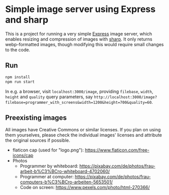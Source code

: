 # Simple image server using Express and sharp

This is a project for running a very simple [Express](https://expressjs.com/) image server, which enables resizing and compression of images with [sharp](https://sharp.pixelplumbing.com/). It only returns webp-formatted images, though modifying this would require small changes to the code.

## Run

```sh
npm install
npm run start
```

In e.g. a browser, visit `localhost:3000/image`, providing `filebase`, `width`, `height` and `quality` query parameters, say `http://localhost:3000/image?filebase=programmer_with_screens&width=1200&height=700&quality=60`.

## Preexisting images

All images have Creative Commons or similar licenses. If you plan on using them yourselves, please check the individual images' licenses and attribute the original sources if possible.

- flaticon cap (used for "logo.png"): https://www.flaticon.com/free-icons/cap
- Photos
  - Programmer by whiteboard: https://pixabay.com/de/photos/frau-arbeit-b%C3%BCro-whiteboard-4702060/
  - Programmer at computer: https://pixabay.com/de/photos/frau-computers-b%C3%BCro-arbeiten-5653501/
  - Code on screen: https://www.pexels.com/photo/html-270366/
